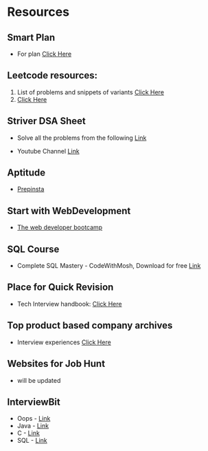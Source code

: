 # Resources

## Smart Plan

* For plan [Click Here](https://docs.google.com/spreadsheets/d/1FjiRpXUWKyfjTupNXdxLAtHL46sE444W5-kK0NcQ5CU/edit?usp=sharing)

## Leetcode resources: 
1. List of problems and snippets of variants
[Click Here](https://leetcode.com/discuss/general-discussion/665604/Important-and-Useful-links-from-all-over-the-LeetCode)
2. [Click Here](https://leetcode.com/discuss/general-discussion/494279/comprehensive-data-structure-and-algorithm-study-guide)

## Striver DSA Sheet

* Solve all the problems from the following [Link](https://takeuforward.org/strivers-a2z-dsa-course/strivers-a2z-dsa-course-sheet-2/)

* Youtube Channel [Link](https://www.youtube.com/results?search_query=take+you+forward)



## Aptitude

* [Prepinsta](https://prepinsta.com/learn-aptitude/)

## Start with WebDevelopment

* [The web developer bootcamp](https://www.udemy.com/course/the-web-developer-bootcamp/)

## SQL Course
* Complete SQL Mastery - CodeWithMosh, Download for free [Link](https://tut4u.com/complete-sql-mastery-code-with-mosh/)

## Place for Quick Revision

* Tech Interview handbook: [Click Here](https://www.techinterviewhandbook.org/)

## Top product based company archives

* Interview experiences [Click Here](https://www.linkedin.com/posts/activity-7039804799235600384-RDWE/?utm_source=share&utm_medium=member_android)

## Websites for Job Hunt

* will be updated

## InterviewBit

* Oops - [Link](https://www.interviewbit.com/oops-interview-questions/)
* Java - [Link](https://www.interviewbit.com/java-interview-questions/)
* C - [Link](https://www.interviewbit.com/c-interview-questions/)
* SQL - [Link](https://www.interviewbit.com/sql-interview-questions/)
